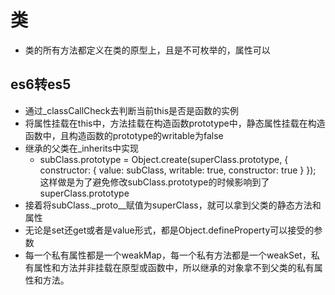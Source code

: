# 类
- 类的所有方法都定义在类的原型上，且是不可枚举的，属性可以

## es6转es5
- 通过_classCallCheck去判断当前this是否是函数的实例
- 将属性挂载在this中，方法挂载在构造函数prototype中，静态属性挂载在构造函数中，且构造函数的prototype的writable为false
- 继承的父类在_inherits中实现
  - subClass.prototype = Object.create(superClass.prototype, {
    constructor: {
      value: subClass,
      writable: true,
      constructor: true
    }
  });
  这样做是为了避免修改subClass.prototype的时候影响到了superClass.prototype
 - 接着将subClass._proto__赋值为superClass，就可以拿到父类的静态方法和属性
- 无论是set还get或者是value形式，都是Object.defineProperty可以接受的参数
- 每一个私有属性都是一个weakMap，每一个私有方法都是一个weakSet，私有属性和方法并非挂载在原型或函数中，所以继承的对象拿不到父类的私有属性和方法。